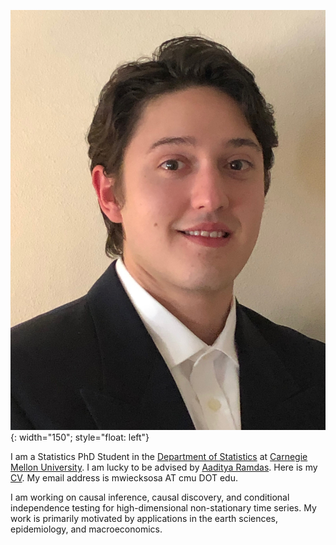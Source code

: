 ![image](/assets/images/WieckSosaMichael_headshot.JPG){: width="150"; style="float: left"} 

I am a Statistics PhD Student in the [Department of Statistics](https://www.stat.cmu.edu/) at [Carnegie Mellon University](https://www.cmu.edu/). I am lucky to be advised by [Aaditya Ramdas](https://www.stat.cmu.edu/~aramdas/). Here is my [CV](https://github.com/mwiecksosa/cv/blob/main/CV_WieckSosaMichael_2024.pdf). My email address is mwiecksosa AT cmu DOT edu. 

I am working on causal inference, causal discovery, and conditional independence testing for high-dimensional non-stationary time series. My work is primarily motivated by applications in the earth sciences, epidemiology, and macroeconomics. 



